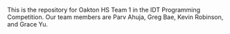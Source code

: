 This is the repository for Oakton HS Team 1 in the IDT Programming Competition. Our team members are Parv Ahuja, Greg Bae, Kevin Robinson, and Grace Yu.